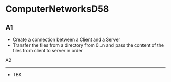 # ComputerNetworksD58

A1
  --------

  * Create a connection between a Client and a Server
  * Transfer the files from a directory from 0...n and pass the content
  of the files from client to server in order

 A2

 --------

 * TBK